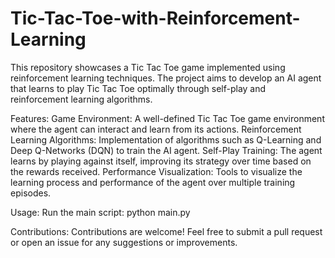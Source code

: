 # Tic-Tac-Toe-with-Reinforcement-Learning
This repository showcases a Tic Tac Toe game implemented using reinforcement learning techniques. The project aims to develop an AI agent that learns to play Tic Tac Toe optimally through self-play and reinforcement learning algorithms.

Features:
    Game Environment: A well-defined Tic Tac Toe game environment where the agent can interact and learn from its actions.
    Reinforcement Learning Algorithms: Implementation of algorithms such as Q-Learning and Deep Q-Networks (DQN) to train the AI agent.
    Self-Play Training: The agent learns by playing against itself, improving its strategy over time based on the rewards received.
    Performance Visualization: Tools to visualize the learning process and performance of the agent over multiple training episodes.

Usage:
    Run the main script:
    python main.py

Contributions:
Contributions are welcome! Feel free to submit a pull request or open an issue for any suggestions or improvements.
